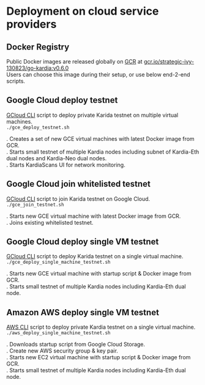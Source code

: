 # Deployment on cloud service providers

## Docker Registry 
Public Docker images are released globally on [GCR](https://cloud.google.com/container-registry/) at [gcr.io/strategic-ivy-130823/go-kardia:v0.6.0](https://gcr.io/strategic-ivy-130823/go-kardia:v0.6.0)  
Users can choose this image during their setup, or use below end-2-end scripts.

## Google Cloud deploy testnet
 [GCloud CLI](https://cloud.google.com/sdk/gcloud/) script to deploy private Karida testnet on multiple virtual machines.  
  `./gce_deploy_testnet.sh`

   . Creates a set of new GCE virtual machines with latest Docker image from GCR.   
   . Starts small testnet of multiple Kardia nodes including subnet of Kardia-Eth dual nodes and Kardia-Neo dual nodes.  
   . Starts KardiaScans UI for network monitoring.

## Google Cloud join whitelisted testnet   
  [GCloud CLI](https://cloud.google.com/sdk/gcloud/) script to join Karida testnet on Google Cloud.  
  `./gce_join_testnet.sh`
   
   . Starts new GCE virtual machine with latest Docker image from GCR.   
   . Joins existing whitelisted testnet. 


## Google Cloud deploy single VM testnet
 [GCloud CLI](https://cloud.google.com/sdk/gcloud/) script to deploy Karida testnet on a single virtual machine.   
  `./gce_deploy_single_machine_testnet.sh`
  
   . Starts new GCE virtual machine with startup script & Docker image from GCR.   
   . Starts small testnet of multiple Kardia nodes including Kardia-Eth dual node.  

## Amazon AWS deploy single VM testnet
[AWS CLI](https://aws.amazon.com/cli/) script to deploy private Kardia testnet on a single virtual machine.   
  `./aws_deploy_single_machine_testnet.sh`

   . Downloads startup script from Google Cloud Storage.  
   . Create new AWS security group & key pair.  
   . Starts new EC2 virtual machine with startup script & Docker image from GCR.   
   . Starts small testnet of multiple Kardia nodes including Kardia-Eth dual node.  
